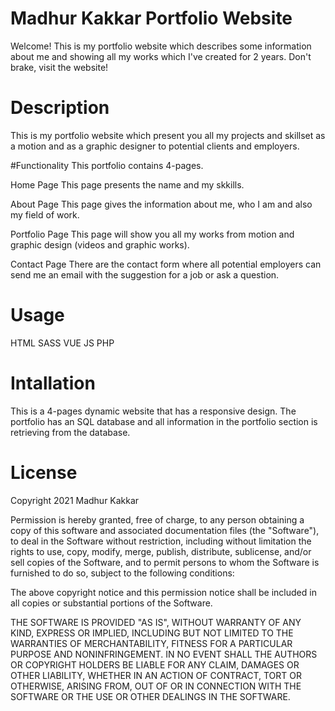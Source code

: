 # Madhur Kakkar Portfolio Website
Welcome! This is my portfolio website which describes some information about me and showing all my works which I've created for 2 years. Don't brake, visit the website!

# Description
This is my portfolio website which present you all my projects and skillset as a motion and as a graphic designer to potential clients and employers.

#Functionality
This portfolio contains 4-pages.

Home Page This page presents the name and my skkills.

About Page This page gives the information about me, who I am and also my field of work.

Portfolio Page This page will show you all my works from motion and graphic design (videos and graphic works).

Contact Page There are the contact form where all potential employers can send me an email with the suggestion for a job or ask a question.

# Usage
HTML
SASS
VUE
JS
PHP

# Intallation
This is a 4-pages dynamic website that has a responsive design. The portfolio has an SQL database and all information in the portfolio section is retrieving from the database.

# License
Copyright 2021 Madhur Kakkar

Permission is hereby granted, free of charge, to any person obtaining a copy of this software and associated documentation files (the "Software"), to deal in the Software without restriction, including without limitation the rights to use, copy, modify, merge, publish, distribute, sublicense, and/or sell copies of the Software, and to permit persons to whom the Software is furnished to do so, subject to the following conditions:

The above copyright notice and this permission notice shall be included in all copies or substantial portions of the Software.

THE SOFTWARE IS PROVIDED "AS IS", WITHOUT WARRANTY OF ANY KIND, EXPRESS OR IMPLIED, INCLUDING BUT NOT LIMITED TO THE WARRANTIES OF MERCHANTABILITY, FITNESS FOR A PARTICULAR PURPOSE AND NONINFRINGEMENT. IN NO EVENT SHALL THE AUTHORS OR COPYRIGHT HOLDERS BE LIABLE FOR ANY CLAIM, DAMAGES OR OTHER LIABILITY, WHETHER IN AN ACTION OF CONTRACT, TORT OR OTHERWISE, ARISING FROM, OUT OF OR IN CONNECTION WITH THE SOFTWARE OR THE USE OR OTHER DEALINGS IN THE SOFTWARE.
